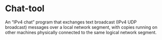 # Chat-tool
An “IPv4 chat” program that exchanges text broadcast (IPv4 UDP broadcast) messages over a local network segment, with copies running on other machines physically connected to the same logical network segment.
